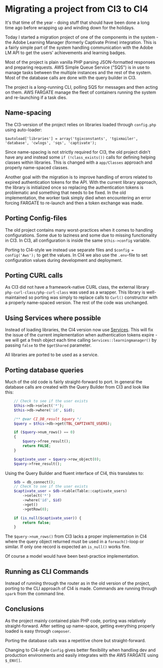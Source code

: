 # Migrating a project from CI3 to CI4

It's that time of the year - doing stuff that should have been done a long time ago before wrapping up and winding down for the holidays.

Today I started a migration project of one of the components in the system - the Adobe Learning Manager (formerly Captivate Prime) integration. This is a fairly simple part of the system handling communication with the Adobe LM API to get the users' achievements and learning badges.

Most of the project is plain vanilla PHP parsing JSON-formatted responses and preparing requests. AWS Simple Queue Service ("SQS") is in use to manage tasks between the multiple instances and the rest of the system. Most of the database calls are done with the query builder in CI3.

The project is a long-running CLI, polling SQS for messages and then acting on them. AWS FARGATE manage the fleet of containers running the system and re-launching if a task dies.

## Name-spacing

The CI3-version of the project relies on libraries loaded through `config.php` using auto-loader:

```
$autoload['libraries'] = array('tgixconstants', 'tgixmailer', 'database', 'cwlogs', 'sqs', 'captivate');
```

Since name-spacing is not strictly required for CI3, the old project didn't have any and instead some `if (!class_exists())` calls for defining helping classes within libraries. This is changed with a `app/Classes` approach and properly name-spaced classes.

Another goal with the migration is to improve handling of errors related to expired authentication tokens for the API. With the current library approach, the library is initialized once so replacing the authentication tokens is problematic and something that needs to be fixed. In the old implementation, the worker task simply died when encountering an error forcing FARGATE to re-launch and then a token exchange was made.

## Porting Config-files

The old project contains many worst-practices when it comes to handling configurations. Some due to laziness and some due to missing functionality in CI3. In CI3, all configuration is inside the same `$this->config` variable. 

Porting to CI4-style we instead use separate files and `$config = config('Aws');` to get the values. In CI4 we also use the `.env`-file to set configuration values during development and deployment.

## Porting CURL calls

As CI3 did not have a framework-native CURL class, the external library `php-curl-class/php-curl-class` was used as a wrapper. This library is well-maintained so porting was simply to replace calls to `Curl()` constructor with a properly name-spaced version. The rest of the code was unchanged.

## Using Services where possible

Instead of loading libraries, the CI4 version now use [Services](https://codeigniter.com/user_guide/concepts/services.html?highlight=services). This will fix the issue of the current implementation when authentication tokens expire - we will get a fresh object each time calling `Services::learningmanager()` by passing `false` to the `$getShared` parameter.

All libraries are ported to be used as a service.

## Porting database queries

Much of the old code is fairly straight-forward to port. In general the database calls are created with the Query Builder from CI3 and look like this:

```php
	// Check to see if the user exists
	$this->db->select('*');
	$this->db->where('id', $id);

	/** @var CI_DB_result $query */
	$query = $this->db->get(TBL_CAPTIVATE_USERS);

	if ($query->num_rows() == 0)
	{
		$query->free_result();
		return FALSE;
	}

	$captivate_user = $query->row_object(0);
	$query->free_result();
```

Using the Query Builder and fluent interface of CI4, this translates to:

```php
	$db = db_connect();
	// Check to see if the user exists
	$captivate_user = $db->table(Table::captivate_users)
		->select('*')
		->where('id', $id)
		->get()
		->getRow(0);

	if (is_null($captivate_user)) {
		return false;
	}
```

The `$query->num_rows()` from CI3 lacks a proper implementation in CI4 where the query object returned must be used in a `foreach()`-loop or similar. If only one record is expected an `is_null()` works fine.

Of course a model would have been best-practice implementation.

## Running as CLI Commands

Instead of running through the router as in the old version of the project, porting to the CLI approach of CI4 is made. Commands are running through `spark` from the command line.

## Conclusions

As the project mainly contained plain PHP code, porting was relatively straight-forward. After setting up name-space, getting everything properly loaded is easy through `composer`. 

Porting the database calls was a repetitive chore but straight-forward. 

Changing to CI4-style `Config` gives better flexibility when handling dev and production environments and easily integrates with the AWS FARGATE using `$_ENV[]`.